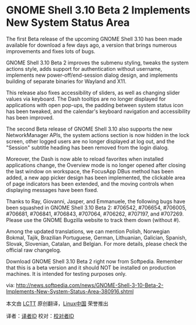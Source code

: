 GNOME Shell 3.10 Beta 2 Implements New System Status Area
=========================================================

The first Beta release of the upcoming GNOME Shell 3.10 has been made available for download a few days ago, a version that brings numerous improvements and fixes lots of bugs. 

GNOME Shell 3.10 Beta 2 improves the submenu styling, tweaks the system actions style, adds support for authentication without username, implements new power-off/end-session dialog design, and implements building of separate binaries for Wayland and X11.

This release also fixes accessibility of sliders, as well as changing slider values via keyboard. The Dash tooltips are no longer displayed for applications with open pop-ups, the padding between system status icon has been tweaked, and the calendar's keyboard navigation and accessibility has been improved.

The second Beta release of GNOME Shell 3.10 also supports the new NetworkManager APIs, the system actions section is now hidden in the lock screen, other logged users are no longer displayed at log out, and the "Session" subtitle heading has been removed from the login dialog.

Moreover, the Dash is now able to reload favorites when installed applications change, the Overview mode is no longer opened after closing the last window on workspace, the FocusApp DBus method has been added, a new app picker design has been implemented, the clickable area of page indicators has been extended, and the moving controls when displaying messages have been fixed.

Thanks to Ray, Giovanni, Jasper, and Emmanuele, the following bugs have been squashed in GNOME Shell 3.10 Beta 2: #706542, #706654, #706005, #706681, #706841, #706843, #707064, #706262, #707197, and #707269. Please use the GNOME Bugzilla website to track them down (without #).

Among the updated translations, we can mention Polish, Norwegian Bokmal, Tajik, Brazilian Portuguese, German, Lithuanian, Galician, Spanish, Slovak, Slovenian, Catalan, and Belgian. For more details, please check the official raw changelog.

Download GNOME Shell 3.10 Beta 2 right now from Softpedia. Remember that this is a beta version and it should NOT be installed on production machines. It is intended for testing purposes only.

via: http://news.softpedia.com/news/GNOME-Shell-3-10-Beta-2-Implements-New-System-Status-Area-380916.shtml

本文由 [LCTT][] 原创翻译，[Linux中国][] 荣誉推出

译者：[译者ID][] 校对：[校对者ID][]


[LCTT]:https://github.com/LCTT/TranslateProject
[Linux中国]:http://linux.cn/portal.php
[译者ID]:http://linux.cn/space/译者ID
[校对者ID]:http://linu.xnc/space/校对者ID

